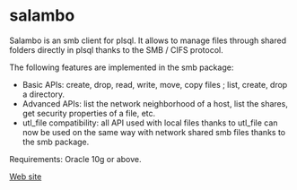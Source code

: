 # salambo
Salambo is an smb client for plsql. It allows to manage files through shared folders directly in plsql thanks to the SMB / CIFS protocol.

The following features are implemented in the smb package:
+ Basic APIs: create, drop, read, write, move, copy files ; list, create, drop a directory.
+ Advanced APIs: list the network neighborhood of a host, list the shares, get security properties of a file, etc.
+ utl_file compatibility: all API used with local files thanks to utl_file can now be used on the same way with network shared smb files thanks to the smb package.

Requirements: Oracle 10g or above.

[Web site](http://pmjadam.free.fr//salambo/index.html)




